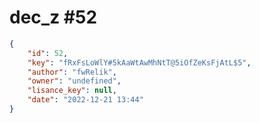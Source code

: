 
# dec_z #52
                
```JSON
{
    "id": 52,
    "key": "fRxFsLoWlY#5kAaWtAwMhNtT@5iOfZeKsFjAtL$5",
    "author": "fwRelik",
    "owner": "undefined",
    "lisance_key": null,
    "date": "2022-12-21 13:44"
}
```
    